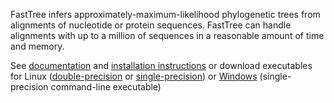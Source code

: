 FastTree infers approximately-maximum-likelihood phylogenetic trees from alignments of nucleotide or protein sequences. FastTree can handle alignments with up to a million of sequences in a reasonable amount of time and memory.

See [documentation](https://morgannprice.github.io/fasttree/)
and
[installation instructions](https://morgannprice.github.io/fasttree#install)
or download executables for
Linux ([double-precision](https://morgannprice.github.io/fasttree/FastTreeDbl)
or [single-precision](https://morgannprice.github.io/fasttree/FastTree))
or [Windows](https://morgannprice.github.io/fasttree/FastTree.exe) (single-precision command-line executable)

